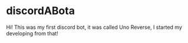# discordABota
Hi! This was my first discord bot, it was called Uno Reverse, I started my developing from that!
